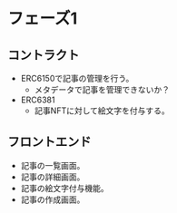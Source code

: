# フェーズ1

## コントラクト
- ERC6150で記事の管理を行う。
  - メタデータで記事を管理できないか？
- ERC6381
  - 記事NFTに対して絵文字を付与する。

## フロントエンド

- 記事の一覧画面。
- 記事の詳細画面。
- 記事の絵文字付与機能。
- 記事の作成画面。
